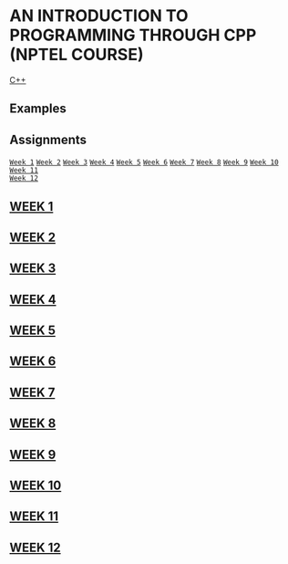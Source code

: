 # AN INTRODUCTION TO PROGRAMMING THROUGH CPP (NPTEL COURSE)

<a href=https://en.cppreference.com/ /> C++ </a><br>

## <a>Examples</a>
## <a>Assignments</a>

<a href="#W1"> `Week 1`</a>	
<a href="#W2"> `Week 2`</a>
<a href="#W3"> `Week 3`</a>	
<a href="#W4"> `Week 4`</a>
<a href="#W5"> `Week 5`</a>	
<a href="#W6"> `Week 6`</a>
<a href="#W7"> `Week 7`</a>	
<a href="#W8"> `Week 8`</a>
<a href="#W9"> `Week 9`</a>	
<a href="#W10"> `Week 10`</a>
<a href="#W11"> `Week 11`</a>	
<a href="#W12"> `Week 12`</a>

## [WEEK 1](https://github.com/Ansh-Kushwaha/An-Introduction-To-Programming-Through-CPP/tree/main/Course%20Content/Assignments/Week%201)<span id = "W1"></span>
## [WEEK 2](https://github.com/Ansh-Kushwaha/An-Introduction-To-Programming-Through-CPP/tree/main/Course%20Content/Assignments/Week%202)<span id = "W2"></span>
## [WEEK 3]()<span id = "W3"></span>
## [WEEK 4]()<span id = "W4"></span>
## [WEEK 5]()<span id = "W5"></span>
## [WEEK 6]()<span id = "W6"></span>
## [WEEK 7]()<span id = "W7"></span>
## [WEEK 8]()<span id = "W8"></span>
## [WEEK 9]()<span id = "W9"></span>
## [WEEK 10]()<span id = "W10"></span>
## [WEEK 11]()<span id = "W11"></span>
## [WEEK 12]()<span id = "W12"></span>

